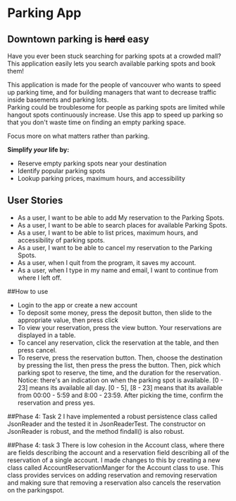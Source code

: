 # Parking App

## Downtown parking is ~~hard~~ easy

Have you ever been stuck searching for parking spots at a crowded mall?
This application easily lets you search available parking spots and book them!

This application is made for the people of vancouver who wants to speed up parking time,
and for building managers that want to decrease traffic inside basements and parking lots.\
Parking could be troublesome for people as parking spots are limited while hangout spots continuously increase.
Use this app to speed up parking so that you don't waste time on finding an empty parking space.

Focus more on what matters rather than parking.


**Simplify *your* life by:**
- Reserve empty parking spots near your destination
- Identify popular parking spots 
- Lookup parking prices, maximum hours, and accessibility

## User Stories
- As a user, I want to be able to add My reservation to the Parking Spots.
- As a user, I want to be able to search places for available Parking Spots.
- As a user, I want to be able to list prices, maximum hours, and accessibility of parking spots.
- As a user, I want to be able to cancel my reservation to the Parking Spots.
- As a user, when I quit from the program, it saves my account.
- As a user, when I type in my name and email, I want to continue from where I left off.

##How to use
- Login to the app or create a new account
- To deposit some money, press the deposit button, then slide to the appropriate value, then press click
- To view your reservation, press the view button. Your reservations are displayed in a table.
- To cancel any reservation, click the reservation at the table, and then press cancel.
- To reserve, press the reservation button. Then, choose the destination by pressing the list, then press the press
the button. Then, pick which parking spot to reserve, the time, and the duration for the reservation.
Notice: there's an indication on when the parking spot is available. [0 - 23] means its available all day.
[0 - 5], [8 - 23] means that its available from 00:00 - 5:59 and 8:00 - 23:59.
After picking the time, confirm the reservation and press yes.

##Phase 4: Task 2
I have implemented a robust persistence class called JsonReader and the tested it in JsonReaderTest.
The constructor on JsonReader is robust, and the method findall() is also robust.

##Phase 4: task 3
There is low cohesion in the Account class, where there are fields describing the account and a reservation field 
describing all of the reservation of a single account.
I made changes to this by creating a new class called AccountReservationManger for the Account class to use.
This class provides services on adding reservation and removing reservation and making sure that removing a reservation
also cancels the reservation on the parkingspot.